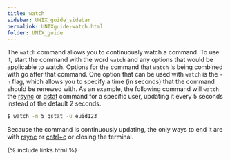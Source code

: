 ```yaml
---
title: watch
sidebar: UNIX_guide_sidebar
permalink: UNIXguide-watch.html
folder: UNIX_guide
---
```


The `watch` command allows you to continuously watch a command.
To use it, start the command with the word `watch` and any options that would
be applicable to watch.
Options for the command that `watch` is being combined with go after that
command.
One option that can be used with `watch` is the `-n` flag, which allows you to
specify a time (in seconds) that the command should be renewed with.
As an example, the following command will `watch` the
[rsync](UNIXguide-rsync.html) or [qstat](UNIXguide-PBS.html) command for a 
specific user, updating it every 5 seconds instead of the default 2 seconds.
```bash
$ watch -n 5 qstat -u euid123
```
Because the command is continuously updating, the only ways to end it are with
[rsync](UNIXguide-rsync.html) or [cntrl+c](UNIXguide-cntrl-c.html) or closing
the terminal.

{% include links.html %}
